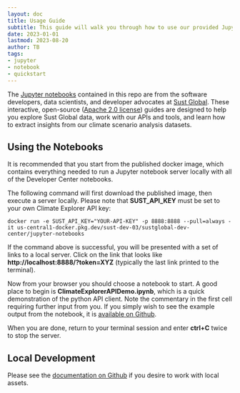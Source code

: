 ```yaml
---
layout: doc
title: Usage Guide
subtitle: This guide will walk you through how to use our provided Jupyter Notebooks.
date: 2023-01-01
lastmod: 2023-08-20
author: TB
tags:
- jupyter
- notebook
- quickstart
---
```


The [Jupyter notebooks](http://jupyter-notebook-beginner-guide.readthedocs.io/en/latest/what_is_jupyter.html) contained in this repo are from the software developers, data scientists, and developer advocates at [Sust Global](https://www.sustglobal.com/). These interactive, open-source ([Apache 2.0 license](https://github.com/sustglobal/dev-center/blob/main/LICENSE)) guides are designed to help you explore Sust Global data, work with our APIs and tools, and learn how to extract insights from our climate scenario analysis datasets.


## Using the Notebooks

It is recommended that you start from the published docker image, which contains everything needed to run a Jupyter
notebook server locally with all of the Developer Center notebooks.

The following command will first download the published image, then execute a server locally.
Please note that **SUST_API_KEY** must be set to your own Climate Explorer API key:

```
docker run -e SUST_API_KEY="YOUR-API-KEY" -p 8888:8888 --pull=always -it us-central1-docker.pkg.dev/sust-dev-03/sustglobal-dev-center/jupyter-notebooks
```

If the command above is successful, you will be presented with a set of links to a local server.
Click on the link that looks like **http://localhost:8888/?token=XYZ** (typically the last link printed to the terminal).

Now from your browser you should choose a notebook to start.
A good place to begin is **ClimateExplorerAPIDemo.ipynb**, which is a quick demonstration of the python API client.
Note the commentary in the first cell requiring further input from you.
If you simply wish to see the example output from the notebook, it is [available on Github](https://github.com/sustglobal/dev-center/blob/master/jupyter-notebooks/ClimateExplorerAPIDemo.ipynb).

When you are done, return to your terminal session and enter **ctrl+C** twice to stop the server.

## Local Development

Please see the [documentation on Github](https://github.com/sustglobal/dev-center/blob/master/jupyter-notebooks/README.md) if you desire to work with local assets.
